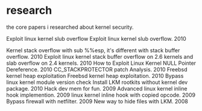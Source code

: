# research
the core papers i researched about kernel security.

Exploit linux kernel slub overflow </a>Exploit linux kernel slub overflow. 2010

Kernel stack overflow with sub %%esp, it's different with stack buffer overflow. 2010
Exploit linux kernel stack buffer overflow on 2.6 kernels and slab overflow on 2.4 kernels. 2010
How to Exploit Linux Kernel NULL Pointer Dereference. 2010
CC_STACKPROTECTOR patch Analysis. 2010
Freebsd kernel heap exploitation </a>Freebsd kernel heap exploitation. 2010
Bypass linux kernel module version check </a>Install LKM rootkits without kernel dev package. 2010
Hack dev mem for fun. 2009
Advanced linux kernel inline hook implemention. 2009
linux kernel inline hook with copied opcode. 2009
Bypass firewall with netfilter. 2009
New way to hide files with LKM. 2008
